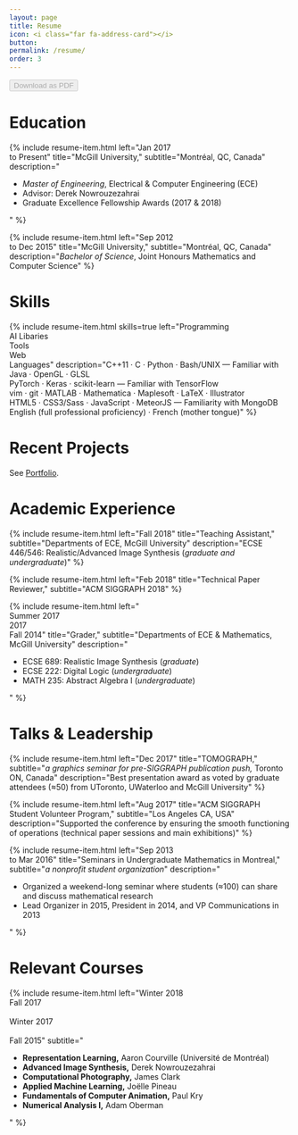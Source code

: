 ```yaml
---
layout: page
title: Resume
icon: <i class="far fa-address-card"></i>
button:
permalink: /resume/
order: 3
---
```


<a href="../assets/cv.pdf">
  <button disabled>
    <i class="far fa-file-pdf"></i>
    Download as PDF
  </button>
</a>

# Education
<div class="container cv">
{% include resume-item.html
      left="Jan 2017<br> to Present"
      title="McGill University,"
      subtitle="Montréal, QC, Canada"
      description="<ul>
        <li><i>Master of Engineering</i>, Electrical & Computer Engineering (ECE)</li>
        <li>Advisor: Derek Nowrouzezahrai</li>
        <li>Graduate Excellence Fellowship Awards (2017 & 2018)</li>
      </ul>
      "
%}

{% include resume-item.html
      left="Sep 2012<br> to Dec 2015"
      title="McGill University,"
      subtitle="Montréal, QC, Canada"
      description="<i>Bachelor of Science</i>, Joint Honours Mathematics and Computer Science"
%}
</div>

# Skills
<div class="container cv">
{% include resume-item.html
      skills=true
      left="Programming<br>AI Libaries<br>Tools<br>Web<br>Languages"
      description="C++11 · C · Python · Bash/UNIX — Familiar with Java · OpenGL · GLSL<br>PyTorch · Keras · scikit-learn — Familiar with TensorFlow<br>
        vim · git · MATLAB · Mathematica · Maplesoft · LaTeX · Illustrator<br>HTML5 · CSS3/Sass · JavaScript · MeteorJS — Familiarity with MongoDB<br>English (full professional proficiency) · French (mother tongue)"
%}
</div>

# Recent Projects
See [Portfolio](/portfolio).

# Academic Experience
<div class="container cv">
{% include resume-item.html
      left="Fall 2018"
      title="Teaching Assistant,"
      subtitle="Departments of ECE, McGill University"
      description="ECSE 446/546: Realistic/Advanced Image Synthesis (<i>graduate and undergraduate</i>)"
%}

{% include resume-item.html
      left="Feb 2018"
      title="Technical Paper Reviewer,"
      subtitle="ACM SIGGRAPH 2018"
%}

{% include resume-item.html
      left="<br>Summer 2017<br>2017<br>Fall 2014"
      title="Grader,"
      subtitle="Departments of ECE & Mathematics, McGill University"
      description="<ul>
        <li>ECSE 689: Realistic Image Synthesis (<i>graduate</i>)</li>
        <li>ECSE 222: Digital Logic (<i>undergraduate</i>)</li>
        <li>MATH 235: Abstract Algebra I (<i>undergraduate</i>)</li>
      </ul>"
%}
</div>

# Talks & Leadership
<div class="container cv">
{% include resume-item.html
      left="Dec 2017"
      title="TOMOGRAPH,"
      subtitle="<i>a graphics seminar for pre-SIGGRAPH publication push,</i> Toronto ON, Canada"
      description="Best presentation award as voted by graduate attendees (≈50) from UToronto, UWaterloo and McGill University"
%}

{% include resume-item.html
      left="Aug 2017"
      title="ACM SIGGRAPH Student Volunteer Program,"
      subtitle="Los Angeles CA, USA"
      description="Supported the conference by ensuring the smooth functioning of operations (technical paper sessions and main exhibitions)"
%}

{% include resume-item.html
      left="Sep 2013<br> to Mar 2016"
      title="Seminars in Undergraduate Mathematics in Montreal,"
      subtitle="<i>a nonprofit student organization</i>"
      description="<ul>
        <li>Organized a weekend-long seminar where students (≈100) can share and discuss mathematical research</li>
        <li>Lead Organizer in 2015, President in 2014, and VP Communications in 2013</li>
      </ul>"
%}
</div>

# Relevant Courses
<div class="container cv">
{% include resume-item.html
      left="Winter 2018<br>Fall 2017<br><br>Winter 2017<br><br>Fall 2015"
      subtitle="<ul>
        <li><b>Representation Learning,</b> Aaron Courville (Université de Montréal)</li>
        <li><b>Advanced Image Synthesis,</b> Derek Nowrouzezahrai</li>
        <li><b>Computational Photography,</b> James Clark</li>
        <li><b>Applied Machine Learning,</b> Joëlle Pineau</li>
        <li><b>Fundamentals of Computer Animation,</b> Paul Kry</li>
        <li><b>Numerical Analysis I,</b> Adam Oberman</li>
        </ul>"
%}
</div>
